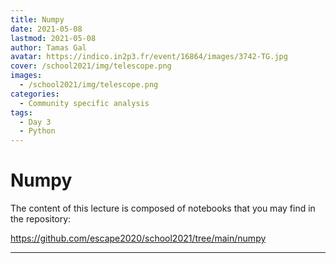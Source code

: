```yaml
---
title: Numpy
date: 2021-05-08
lastmod: 2021-05-08
author: Tamas Gal
avatar: https://indico.in2p3.fr/event/16864/images/3742-TG.jpg
cover: /school2021/img/telescope.png
images:
  - /school2021/img/telescope.png
categories:
  - Community specific analysis
tags:
  - Day 3
  - Python
---
```


# Numpy

The content of this lecture is composed of notebooks that you may find in the repository:

https://github.com/escape2020/school2021/tree/main/numpy


---
